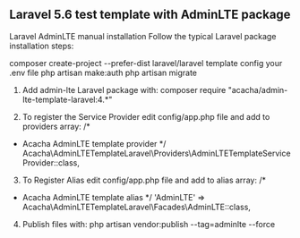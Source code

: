 Laravel 5.6 test template with AdminLTE package
-----------------------------------------------
Laravel AdminLTE manual installation
Follow the typical Laravel package installation steps:

composer create-project --prefer-dist laravel/laravel template
config your .env file
php artisan make:auth
php artisan migrate


1) Add admin-lte Laravel package with:
composer require "acacha/admin-lte-template-laravel:4.*"

2) To register the Service Provider edit config/app.php file and add to providers array:
/*
 * Acacha AdminLTE template provider
 */
Acacha\AdminLTETemplateLaravel\Providers\AdminLTETemplateServiceProvider::class,

3) To Register Alias edit config/app.php file and add to alias array:
/*
 * Acacha AdminLTE template alias
 */
'AdminLTE' => Acacha\AdminLTETemplateLaravel\Facades\AdminLTE::class,

4) Publish files with:
php artisan vendor:publish --tag=adminlte --force
